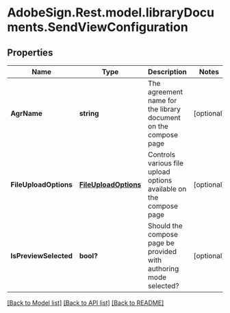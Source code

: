 # AdobeSign.Rest.model.libraryDocuments.SendViewConfiguration
## Properties

Name | Type | Description | Notes
------------ | ------------- | ------------- | -------------
**AgrName** | **string** | The agreement name for the library document on the compose page | [optional] 
**FileUploadOptions** | [**FileUploadOptions**](FileUploadOptions.md) | Controls various file upload options available on the compose page | [optional] 
**IsPreviewSelected** | **bool?** | Should the compose page be provided with authoring mode selected? | [optional] 

[[Back to Model list]](../README.md#documentation-for-models) [[Back to API list]](../README.md#documentation-for-api-endpoints) [[Back to README]](../README.md)

